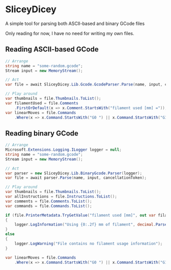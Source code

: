 # SliceyDicey

A simple tool for parsing both ASCII-based and binary GCode files

Only reading for now, I have no need for writing my own files.

## Reading ASCII-based GCode

```csharp
// Arrange
string name = "some-random.gcode";
Stream input = new MemoryStream();

// Act
var file = await SliceyDicey.Lib.Gcode.GcodeParser.Parse(name, input, cancellationToken);

// Play around
var thumbnails = file.Thumbnails.ToList();
var filamentUsed = file.Comments
    .FirstOrDefault(x => x.Comment.StartsWith("filament used [mm] ="));
var linearMoves = file.Commands
    .Where(x => x.Command.StartsWith("G0 ") || x.Command.StartsWith("G1 "));
```

## Reading binary GCode

```csharp
// Arrange
Microsoft.Extensions.Logging.ILogger logger = null;
string name = "some-random.gcode";
Stream input = new MemoryStream();

// Act
var parser = new SliceyDicey.Lib.BinaryGcode.Parser(logger);
var file = await parser.Parse(name, input, cancellationToken);

// Play around
var thumbnails = file.Thumbnails.ToList();
var allInstructions = file.Instructions.ToList();
var comments = file.Comments.ToList();
var commands = file.Commands.ToList();

if (file.PrinterMetadata.TryGetValue("filament used [mm]", out var filamentUsed))
{
    logger.LogInformation("Using {0:.2f} mm of filament", decimal.Parse(filamentUsed));
}
else
{
    logger.LogWarning("File contains no filament usage information");
}

var linearMoves = file.Commands
    .Where(x => x.Command.StartsWith("G0 ") || x.Command.StartsWith("G1 "));
```

